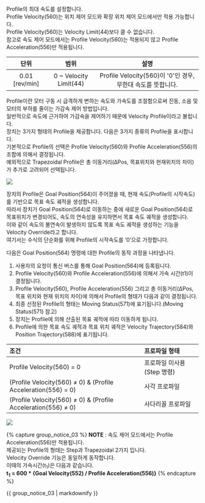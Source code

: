 Profile의 최대 속도를 설정합니다.  
Profile Velocity(560)는 위치 제어 모드와 확장 위치 제어 모드에서만 적용 가능합니다.  
Profile Velocity(560)는 Velocity Limit(44)보다 클 수 없습니다.  
참고로 속도 제어 모드에서는 Profile Velocity(560)는 적용되지 않고 Profile Acceleration(556)만 적용됩니다.

|단위            |  범위                   | 설명                                                      |
|    :---:       | :---:                  | :---:                                                     |
| 0.01 [rev/min] | 0 ~ Velocity Limit(44) | Profile Velocity(560)이 '0'인 경우, 무한대 속도를 뜻합니다. |

Profile이란 모터 구동 시 급격하게 변하는 속도와 가속도를 조절함으로써 진동, 소음 및 모터의 부하를 줄이는 가감속 제어 방법입니다.  
일반적으로 속도에 근거하여 가감속을 제어하기 때문에 Velocity Profile이라고 불립니다.  
장치는 3가지 형태의 Profile을 제공합니다. 다음은 3가지 종류의 Profile을 표시합니다.  
기본적으로 Profile의 선택은 Profile Velocity(560)와 Profile Acceleration(556)의 조합에 의해서 결정됩니다.  
예외적으로 Trapezoidal Profile은 총 이동거리(ΔPos, 목표위치와 현재위치의 차이)가 추가로 고려되어 선택됩니다.  

![](/assets/images/dxl/pro-plus/profile_types.png)


장치의 Profile은 Goal Position(564)이 주어졌을 때, 현재 속도(Profile의 시작속도)를 기반으로 목표 속도 궤적을 생성합니다.  
따라서 장치가 Goal Position(564)로 이동하는 중에 새로운 Goal Position(564)로 목표위치가 변경되어도, 속도의 연속성을 유지하면서 목표 속도 궤적을 생성합니다.  
이와 같이 속도의 불연속이 발생하지 않도록 목표 속도 궤적을 생성하는 기능을 Velocity Override라고 합니다.  
여기서는 수식의 단순화를 위해 Profile의 시작속도를 ‘0’으로 가정합니다.


다음은 Goal Position(564) 명령에 대한 Profile의 동작 과정을 나타냅니다.

1. 사용자의 요청이 통신 버스를 통해 Goal Position(564)에 등록됩니다.
2. Profile Velocity(560)와 Profile Acceleration(556)에 의해서 가속 시간(t1)이 결정됩니다.  
3. Profile Velocity(560), Profile Acceleration(556) 그리고 총 이동거리(ΔPos, 목표 위치와 현재 위치의 차이)에 의해서 Profile의 형태가 다음과 같이 결정됩니다.
4. 최종 선정된 Profile의 형태는 Moving Status(571)에 표기됩니다.(Moving Status(571) 참고)
5. 장치는 Profile에 의해 산출된 목표 궤적에 따라 이동하게 됩니다.
6. Profile에 의한 목표 속도 궤적과 목표 위치 궤적은 Velocity Trajectory(584)와 Position Trajectory(588)에 표기됩니다.

| 조건     | 프로파일 형태     |
| :------------- | :------------- |
| Profile Velocity(560) = 0                                     | 프로파일 미사용(Step 명령) |
| (Profile Velocity(560) ≠ 0) & (Profile Acceleration(556) = 0) | 사각 프로파일 |
| (Profile Velocity(560) ≠ 0) & (Profile Acceleration(556) ≠ 0) | 사다리꼴 프로파일 |

![](/assets/images/dxl/pro-plus/velocity_profile.png)


{% capture group_notice_03 %}
**NOTE** : 속도 제어 모드에서는 Profile Acceleration(556)만 적용됩니다.  
제공되는 Profile의 형태는 Step과 Trapezoidal 2가지 입니다.  
Velocity Override 기능은 동일하게 동작합니다.  
이때의 가속시간(t<sub>1</sub>)은 다음과 같습니다.  
**t<sub>1</sub> = 600 * {Goal Velocity(552) / Profile Acceleration(556)}**
{% endcapture %}

<div class="notice">
  {{ group_notice_03 | markdownify }}
</div>

